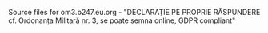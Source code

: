 Source files for om3.b247.eu.org - "DECLARAȚIE PE PROPRIE RĂSPUNDERE cf. Ordonanța Militară nr. 3, se poate semna online, GDPR compliant"